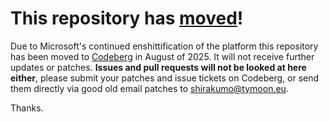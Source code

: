 # This repository has [moved](https://shinmera.com/projects/cl-modio)!
Due to Microsoft's continued enshittification of the platform this repository has been moved to [Codeberg](https://shinmera.com/projects/cl-modio) in August of 2025. It will not receive further updates or patches. **Issues and pull requests will not be looked at here either**, please submit your patches and issue tickets on Codeberg, or send them directly via good old email patches to [shirakumo@tymoon.eu](mailto:shirakumo@tymoon.eu).

Thanks.
